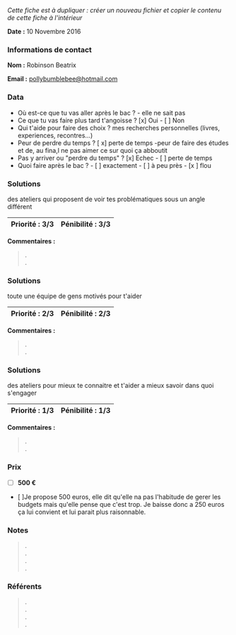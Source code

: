 *Cette fiche est à dupliquer : créer un nouveau fichier et copier le contenu de cette fiche à l'intérieur*

**Date :** 10 Novembre 2016

### Informations de contact
**Nom :** Robinson Beatrix

**Email :** pollybumblebee@hotmail.com

### Data

- Où est-ce que tu vas aller après le bac ? -
elle ne sait pas
- Ce que tu vas faire plus tard t'angoisse ? [x] Oui - [ ] Non
- Qui t'aide pour faire des choix ? mes recherches personnelles (livres, experiences, recontres...)
- Peur de perdre du temps ? [ x] perte de temps -peur de faire des études et de, au fina,l ne pas aimer ce sur quoi ça abboutit
- Pas y arriver ou "perdre du temps" ? [x] Echec - [ ] perte de temps
- Quoi faire après le bac ? - [ ] exactement - [ ] à peu près - [x ] flou

### Solutions
des ateliers qui proposent de voir tes problématiques sous un angle différent

**Priorité :** 3/3 | **Pénibilité :** 3/3
------------ | -------------
**Commentaires :**
> .  
> .  

### Solutions
toute une équipe de gens motivés pour t'aider

**Priorité :** 2/3 | **Pénibilité :** 2/3
------------ | -------------
**Commentaires :**
> .  
> .  

### Solutions
des ateliers pour mieux te connaitre et t'aider a mieux savoir dans quoi s'engager

**Priorité :** 1/3 | **Pénibilité :** 1/3
------------ | -------------
**Commentaires :**
> .  
> .  

### Prix

- [ ] **500 €**
- [ ]Je propose 500 euros, elle dit qu'elle na pas l'habitude de gerer les budgets mais qu'elle pense que c'est trop.
Je baisse donc a 250 euros ça lui convient et lui parait plus raisonnable.

### Notes

> .  
> .  
> .  
> .  

### Référents

> .  
> .  
> .  
> .  
